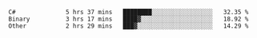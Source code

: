 <!--START_SECTION:waka-->

```text
C#              5 hrs 37 mins   ████████░░░░░░░░░░░░░░░░░   32.35 %
Binary          3 hrs 17 mins   ████▓░░░░░░░░░░░░░░░░░░░░   18.92 %
Other           2 hrs 29 mins   ███▓░░░░░░░░░░░░░░░░░░░░░   14.29 %
```

<!--END_SECTION:waka-->
